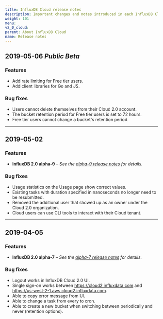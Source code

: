 ```yaml
---
title: InfluxDB Cloud release notes
description: Important changes and notes introduced in each InfluxDB Cloud 2.0 update.
weight: 101
menu:
v2_0_cloud:
parent: About InfluxDB Cloud
name: Release notes
---
```


## 2019-05-06 _Public Beta_

### Features

- Add rate limiting for Free tier users.
- Add client libraries for Go and JS.

### Bug fixes

- Users cannot delete themselves from their Cloud 2.0 account.
- The bucket retention period for Free tier users is set to 72 hours.
- Free tier users cannot change a bucket's retention period.

---

## 2019-05-02

### Features

- **InfluxDB 2.0 alpha-9** –
_See the [alpha-9 release notes](/v2.0/reference/release-notes/#v2-0-0-alpha-9-2019-05-01) for details._

### Bug fixes

- Usage statistics on the Usage page show correct values.
- Existing tasks with duration specified in nanoseconds no longer need to be resubmitted.
- Removed the additional user that showed up as an owner under the Cloud 2.0 organization.
- Cloud users can use CLI tools to interact with their Cloud tenant.


---

## 2019-04-05

### Features

- **InfluxDB 2.0 alpha-7** –
_See the [alpha-7 release notes](/v2.0/reference/release-notes/#v2-0-0-alpha-7-2019-03-28) for details._

### Bug fixes

- Logout works in InfluxDB Cloud 2.0 UI.
- Single sign-on works between https://cloud2.influxdata.com and https://us-west-2-1.aws.cloud2.influxdata.com.
- Able to copy error message from UI.
- Able to change a task from every to cron.
- Able to create a new bucket when switching between periodically and never (retention options).
